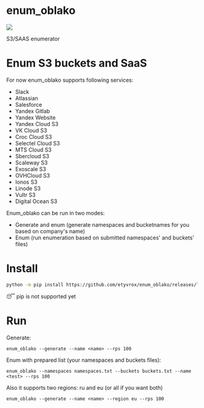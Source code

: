 # enum_oblako

[![](https://img.shields.io/badge/python-3.10+-blue.svg)](https://www.python.org/downloads/)

S3/SAAS enumerator

# Enum S3 buckets and SaaS

For now enum_oblako supports following services:
- Slack
- Atlassian
- Salesforce
- Yandex Gitlab
- Yandex Website
- Yandex Cloud S3
- VK Cloud S3
- Croc Cloud S3
- Selectel Cloud S3
- MTS Cloud S3
- Sbercloud S3
- Scaleway S3
- Exoscale S3
- OVHCloud S3
- Ionos S3
- Linode S3
- Vultr S3
- Digital Ocean S3

Enum_oblako can be run in two modes:
- Generate and enum (generate namespaces and bucketnames for you based on company's name)
- Enum (run enumeration based on submitted namespaces' and buckets' files)

# Install

```bash
python -m pip install https://github.com/etyvrox/enum_oblako/releases/latest/download/enum-oblako.tar.gz
```

:sleeping: pip is not supported yet

# Run

Generate:
```
enum_oblako --generate --name <name> --rps 100
```

Enum with prepared list (your namespaces and buckets files):
```
enum_oblako --namespaces namespaces.txt --buckets buckets.txt --name <test> --rps 100
```

Also it supports two regions: ru and eu (or all if you want both)
```
enum_oblako --generate --name <name> --region eu --rps 100
```
